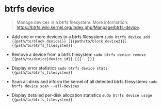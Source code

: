 # btrfs device
> Manage devices in a btrfs filesystem.
> More information: <https://btrfs.wiki.kernel.org/index.php/Manpage/btrfs-device>.

- Add one or more devices to a btrfs filesystem
`sudo btrfs device add {{path/to/block_device1}} [{{path/to/block_device2}}] {{path/to/btrfs_filesystem}}`

- Remove a device from a btrfs filesystem
`sudo btrfs device remove {{path/to/device|device_id}} [{{...}}]`

- Display error statistics
`sudo btrfs device stats {{path/to/btrfs_filesystem}}`

- Scan all disks and inform the kernel of all detected btrfs filesystems
`sudo btrfs device scan --all-devices`

- Display detailed per-disk allocation statistics
`sudo btrfs device usage {{path/to/btrfs_filesystem}}`
